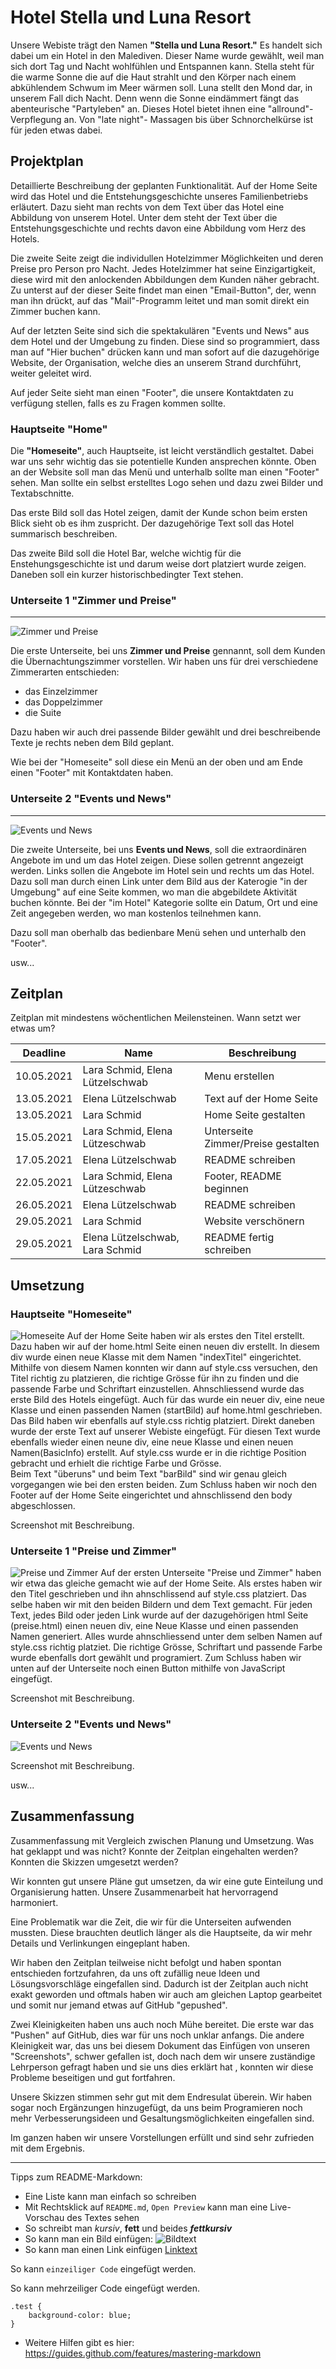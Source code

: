 # Hotel Stella und Luna Resort
Unsere Webiste trägt den Namen **"Stella und Luna Resort."**
Es handelt sich dabei um ein Hotel in den Malediven. 
Dieser Name wurde gewählt, weil man sich dort Tag und Nacht wohlfühlen und Entspannen kann. Stella steht für die warme Sonne die auf die Haut strahlt und den Körper nach einem abkühlendem Schwum im Meer wärmen soll. Luna stellt den Mond dar, in unserem Fall dich Nacht. Denn wenn die Sonne eindämmert fängt das abenteurische "Partyleben" an.
Dieses Hotel bietet ihnen eine "allround"- Verpflegung an. Von "late night"- Massagen bis über Schnorchelkürse ist für jeden etwas dabei.
## Projektplan

Detaillierte Beschreibung der geplanten Funktionalität.
Auf der Home Seite wird das Hotel und die Entstehungsgeschichte unseres Familienbetriebs erläutert. Dazu sieht man rechts von dem Text über das Hotel eine Abbildung von unserem Hotel. Unter dem steht der Text über die Entstehungsgeschichte und rechts davon eine Abbildung vom Herz des Hotels.   

Die zweite Seite zeigt die individullen Hotelzimmer Möglichkeiten und deren Preise pro Person pro Nacht. Jedes Hotelzimmer hat seine Einzigartigkeit, diese wird mit den anlockenden Abbildungen dem Kunden näher gebracht. Zu unterst auf der dieser Seite findet man einen "Email-Button", der, wenn man ihn drückt, auf das "Mail"-Programm leitet und man somit direkt ein Zimmer buchen kann.

Auf der letzten Seite sind sich die spektakulären "Events und News" aus dem Hotel und der Umgebung zu finden. Diese sind so programmiert, dass man auf "Hier buchen" drücken kann und man sofort auf die dazugehörige Website, der Organisation, welche dies an unserem Strand durchführt, weiter geleitet wird. 

Auf jeder Seite sieht man einen "Footer", die unsere Kontaktdaten zu verfügung stellen, falls es zu Fragen kommen sollte. 


### Hauptseite **"Home"**
 
 Die **"Homeseite"**, auch Hauptseite, ist leicht verständlich gestaltet. Dabei war uns sehr wichtig das sie potentielle Kunden ansprechen könnte. Oben an der Website soll man das Menü und unterhalb sollte man einen "Footer" sehen.
 Man sollte ein selbst erstelltes Logo sehen und dazu zwei Bilder und Textabschnitte.

 Das erste Bild soll das Hotel zeigen, damit der Kunde schon beim ersten Blick sieht ob es ihm zuspricht. Der dazugehörige Text soll das Hotel summarisch beschreiben. 

 Das zweite Bild soll die Hotel Bar, welche wichtig für die Enstehungsgeschichte ist und darum weise dort platziert wurde zeigen. Daneben soll ein kurzer historischbedingter Text stehen.

### Unterseite 1 **"Zimmer und Preise"** 
---


![Zimmer und Preise](preiseundzimmer_planung.png)

Die erste Unterseite, bei uns **Zimmer und Preise** gennannt, soll dem Kunden die Übernachtungszimmer vorstellen. Wir haben uns für drei verschiedene Zimmerarten entschieden: 
- das Einzelzimmer 
- das Doppelzimmer 
- die Suite 

Dazu haben wir auch drei passende Bilder gewählt und drei beschreibende Texte je rechts neben dem Bild geplant. 

Wie bei der "Homeseite" soll diese ein Menü an der oben und am Ende einen "Footer" mit Kontaktdaten haben.

### Unterseite 2 **"Events und News"**
---

![Events und News](eventsundnews_planung.png)


Die zweite Unterseite, bei uns **Events und News**, soll die extraordinären Angebote im und um das Hotel zeigen. Diese sollen getrennt angezeigt werden. Links sollen die Angebote im Hotel sein und rechts um das Hotel. Dazu soll man durch einen Link unter dem Bild aus der Katerogie "in der Umgebung" auf eine Seite kommen, wo man die abgebildete Aktivität buchen könnte. 
Bei der "im Hotel" Kategorie sollte ein Datum, Ort und eine Zeit angegeben werden, wo man kostenlos teilnehmen kann.  

Dazu soll man oberhalb das bedienbare Menü sehen und unterhalb den "Footer".

usw...

## Zeitplan

Zeitplan mit mindestens wöchentlichen Meilensteinen. Wann setzt wer etwas um?

| Deadline | Name | Beschreibung |
| --- | --- | --- |
| 10.05.2021 | Lara Schmid, Elena Lützelschwab | Menu erstellen |
| 13.05.2021 | Elena Lützelschwab| Text auf der Home Seite |
| 13.05.2021 | Lara Schmid | Home Seite gestalten |
| 15.05.2021 | Lara Schmid, Elena Lützeschwab  | Unterseite Zimmer/Preise gestalten |
| 17.05.2021 | Elena Lützelschwab | README schreiben| Unterseite Events und News |
| 22.05.2021 | Lara Schmid, Elena Lützeschwab | Footer, README beginnen|
| 26.05.2021 | Elena Lützelschwab | README schreiben|
| 29.05.2021 | Lara Schmid | Website verschönern|
| 29.05.2021 | Elena Lützelschwab, Lara Schmid | README fertig schreiben|




## Umsetzung



### Hauptseite "Homeseite"
![Homeseite](/github/homeseiteplanung.png)
Auf der Home Seite haben wir als erstes den Titel erstellt. Dazu haben wir auf der 
home.html Seite einen neuen div erstellt. In diesem div wurde einen neue Klasse mit dem Namen "indexTitel" eingerichtet. Mithilfe von diesem Namen konnten wir dann auf style.css versuchen, den Titel richtig zu platzieren, die richtige Grösse für ihn zu finden und die passende Farbe und Schriftart einzustellen. Ahnschliessend wurde das erste Bild des Hotels eingefügt. Auch für das wurde ein neuer div, eine neue Klasse und einen passenden Namen (startBild) auf home.html geschrieben. Das Bild haben wir ebenfalls auf 
style.css richtig platziert. Direkt daneben wurde der erste Text auf unserer Webiste eingefügt. Für diesen Text wurde ebenfalls wieder einen neune div, eine neue Klasse und einen neuen Namen(BasicInfo) erstellt. Auf style.css wurde er in die richtige Position gebracht und erhielt die richtige Farbe und Grösse.  
Beim Text "überuns" und beim Text "barBild" sind wir genau gleich vorgegangen wie bei den ersten beiden. Zum Schluss haben wir noch den Footer auf der Home Seite eingerichtet und ahnschlissend den body abgeschlossen. 

 

Screenshot mit Beschreibung.

### Unterseite 1 "Preise und Zimmer"
![Preise und Zimmer](/github/homeseiteplanung.png)
Auf der ersten Unterseite "Preise und Zimmer" haben wir etwa das gleiche gemacht wie auf der Home Seite. Als erstes haben wir den Titel geschrieben und ihn ahnschlissend auf style.css platziert. Das selbe haben wir mit den beiden Bildern und dem Text gemacht. 
Für jeden Text, jedes Bild oder jeden Link wurde auf der dazugehörigen html Seite 
(preise.html) einen neuen div, eine Neue Klasse und einen passenden Namen generiert. 
Alles wurde ahnschliessend unter dem selben Namen auf style.css richtig platziet. 
Die richtige Grösse, Schriftart und passende Farbe wurde ebenfalls dort gewählt und programiert. 
Zum Schluss haben wir unten auf der Unterseite noch einen Button mithilfe von JavaScript eingefügt.  


 
Screenshot mit Beschreibung.

### Unterseite 2 "Events und News"
![Events und News](/github/homeseiteplanung.png)
 
Screenshot mit Beschreibung.

usw...

## Zusammenfassung

Zusammenfassung mit Vergleich zwischen Planung und Umsetzung. Was hat geklappt und was nicht? Konnte der Zeitplan eingehalten werden? Konnten die Skizzen umgesetzt werden?

Wir konnten gut unsere Pläne gut umsetzen, da wir eine gute Einteilung und Organisierung hatten. Unsere Zusammenarbeit hat hervorragend harmoniert.

Eine Problematik war die Zeit, die wir für die Unterseiten aufwenden mussten. Diese brauchten deutlich länger als die Hauptseite, da wir mehr Details und Verlinkungen eingeplant haben. 

Wir haben den Zeitplan teilweise nicht befolgt und haben spontan entschieden fortzufahren, da uns oft zufällig neue Ideen und Lösungsvorschläge eingefallen sind. Dadurch ist der Zeitplan auch nicht exakt geworden und oftmals haben wir auch am gleichen Laptop gearbeitet und somit nur jemand etwas auf GitHub "gepushed".  

Zwei Kleinigkeiten haben uns auch noch Mühe bereitet. Die erste war das "Pushen" auf GitHub, dies war für uns noch unklar anfangs. Die andere Kleinigkeit war, das uns bei diesem Dokument das Einfügen von unseren "Screenshots", schwer gefallen ist, doch nach dem wir unsere zuständige Lehrperson gefragt haben und sie uns dies erklärt hat , konnten wir diese Probleme beseitigen und gut fortfahren.

Unsere Skizzen stimmen sehr gut mit dem Endresulat überein. Wir haben sogar noch Ergänzungen hinzugefügt, da uns beim Programieren noch mehr Verbesserungsideen und Gesaltungsmöglichkeiten eingefallen sind. 


Im ganzen haben wir unsere Vorstellungen erfüllt und sind sehr zufrieden mit dem Ergebnis. 



---

Tipps zum README-Markdown:
- Eine Liste kann man einfach so schreiben
- Mit Rechtsklick auf `README.md`, `Open Preview` kann man eine Live-Vorschau des Textes sehen 
- So schreibt man *kursiv*, **fett** und beides ***fettkursiv***
- So kann man ein Bild einfügen: ![Bildtext](link-zum-bild.jpg)
- So kann man einen Link einfügen [Linktext](https://google.com)

So kann `einzeiliger Code` eingefügt werden.

So kann mehrzeiliger Code eingefügt werden.
```
.test {
    background-color: blue;
}
```

- Weitere Hilfen gibt es hier: https://guides.github.com/features/mastering-markdown